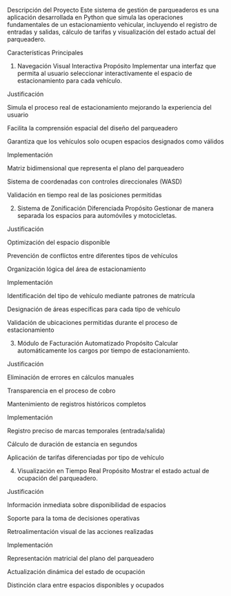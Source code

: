 Descripción del Proyecto
Este sistema de gestión de parqueaderos es una aplicación desarrollada en Python que simula las operaciones fundamentales de un estacionamiento vehicular, incluyendo el registro de entradas y salidas, cálculo de tarifas y visualización del estado actual del parqueadero.

Características Principales
1. Navegación Visual Interactiva
Propósito
Implementar una interfaz que permita al usuario seleccionar interactivamente el espacio de estacionamiento para cada vehículo.

Justificación

Simula el proceso real de estacionamiento mejorando la experiencia del usuario

Facilita la comprensión espacial del diseño del parqueadero

Garantiza que los vehículos solo ocupen espacios designados como válidos

Implementación

Matriz bidimensional que representa el plano del parqueadero

Sistema de coordenadas con controles direccionales (WASD)

Validación en tiempo real de las posiciones permitidas

2. Sistema de Zonificación Diferenciada
Propósito
Gestionar de manera separada los espacios para automóviles y motocicletas.

Justificación

Optimización del espacio disponible

Prevención de conflictos entre diferentes tipos de vehículos

Organización lógica del área de estacionamiento

Implementación

Identificación del tipo de vehículo mediante patrones de matrícula

Designación de áreas específicas para cada tipo de vehículo

Validación de ubicaciones permitidas durante el proceso de estacionamiento

3. Módulo de Facturación Automatizado
Propósito
Calcular automáticamente los cargos por tiempo de estacionamiento.

Justificación

Eliminación de errores en cálculos manuales

Transparencia en el proceso de cobro

Mantenimiento de registros históricos completos

Implementación

Registro preciso de marcas temporales (entrada/salida)

Cálculo de duración de estancia en segundos

Aplicación de tarifas diferenciadas por tipo de vehículo

4. Visualización en Tiempo Real
Propósito
Mostrar el estado actual de ocupación del parqueadero.

Justificación

Información inmediata sobre disponibilidad de espacios

Soporte para la toma de decisiones operativas

Retroalimentación visual de las acciones realizadas

Implementación

Representación matricial del plano del parqueadero

Actualización dinámica del estado de ocupación

Distinción clara entre espacios disponibles y ocupados
